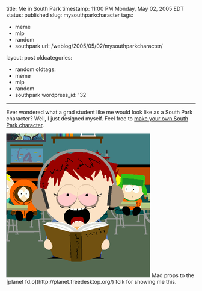 title: Me in South Park
timestamp: 11:00 PM Monday, May 02, 2005 EDT
status: published
slug: mysouthparkcharacter
tags:
- meme
- mlp
- random
- southpark
url: /weblog/2005/05/02/mysouthparkcharacter/

layout: post
oldcategories:
- random
oldtags:
- meme
- mlp
- random
- southpark
wordpress_id: '32'

---

Ever wondered what a grad student like me would look like as a South Park
character?  Well, I just designed myself.  Feel free to [make your own South Park character](http://www.planearium2.de/flash/sp-studio-e.html).

<img src="/weblog/media/2005/05/meInSouthPark.png">
Mad props to the [planet fd.o](http://planet.freedesktop.org/)
folk for showing me this.

